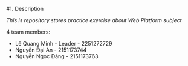 #1. Description

*This is repository stores practice exercise about Web Platform subject*

4 team members:
* Lê Quang Minh - Leader - 2251272729
* Nguyễn Đại An - 2151173744
* Nguyễn Ngọc Đăng - 2151173763
  





